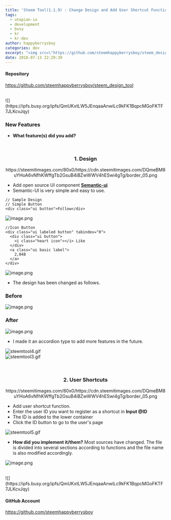 ```yaml
---
title: 'Steem Tool(1.1.9) : Change Design and Add User Shortcut Function'
tags:
  - utopian-io
  - development
  - busy
  - kr
  - kr-dev
author: happyberrysboy
categories: dev
excerpt: "<img src=\"https://github.com/steemhappyberrysboy/steem_design_tool\" />\r\n#### Repository   <br>  <br>  ### New Features - **What feature(s) did you add?**  <br> <center><h3>1. Design</h3>/cdn.steemitimages.com/DQmeBM8uYHoA6vNfhKWffgTb2GsuB4iBZwWWV4hESwi4gTg/border_05.png <....."
date: 2018-07-13 22:29:39
---
```


#### Repository
https://github.com/steemhappyberrysboy/steem_design_tool

<br>
![](https://ipfs.busy.org/ipfs/QmUKxtLW5JEnqaaAnwiLc9kFK1BqpcMGoFKTF7JLKcvJqy)
<br>

### New Features
- **What feature(s) did you add?**

<br>
<center><h3>1. Design</h3>https://steemitimages.com/80x0/https://cdn.steemitimages.com/DQmeBM8uYHoA6vNfhKWffgTb2GsuB4iBZwWWV4hESwi4gTg/border_05.png
</center>

- Add open source UI component [**Semantic-ui**](https://semantic-ui.com/)
- Semantic-UI is very simple and easy to use.
```
// Sample Design
// Simple Button 
<div class="ui button">Follow</div>
```

![image.png](https://ipfs.busy.org/ipfs/QmQRw91C6ewVBDQ76skGBZN8owwBWW7Rp7ANAVzhEuqiSY)


```
//Icon Button
<div class="ui labeled button" tabindex="0">
  <div class="ui button">
    <i class="heart icon"></i> Like
  </div>
  <a class="ui basic label">
    2,048
  </a>
</div>

```
![image.png](https://ipfs.busy.org/ipfs/QmZPUQ6da9FcUGYAdaaTgsDP1joUAvrersMGS7xg7ngNZD)

- The design has been changed as follows.

### Before 
![image.png](https://ipfs.busy.org/ipfs/QmU75NUgs1rsiyWaf7R48KuCb985Fub5Ae8kDvdUwMb3RW)

### After
![image.png](https://ipfs.busy.org/ipfs/QmU6C82dRSyT2VsFnHuESvj1QooUDT7HQycbCCYpsSg2gE)

- I made it an accordion type to add more features  in the future.

![steemtool4.gif](https://ipfs.busy.org/ipfs/QmdyYz9zCkzKSLmdapiMy2RJaae51bfVSBmEYgbCeBohkN)
<br>
![steemtool3.gif](https://ipfs.busy.org/ipfs/QmPBubtcQ7Xd9UVSFW2MLjaQq6XiUXd2WaSjiPvr5R4rtt)


<br>
<center><h3>2. User Shortcuts</h3>https://steemitimages.com/80x0/https://cdn.steemitimages.com/DQmeBM8uYHoA6vNfhKWffgTb2GsuB4iBZwWWV4hESwi4gTg/border_05.png
</center>

- Add user shortcut function.
- Enter the user ID you want to register as a shortcut in **Input @ID**
- The ID is added to the lower container
- Click the ID button to go to the user's page

![steemtool5.gif](https://ipfs.busy.org/ipfs/QmaFh5b7UXmDhpFbXG3n9HemLqCKZg9Vj1GgHjNukUJtd3)





- **How did you implement it/them?**
Most sources have changed.
The file is divided into several sections according to functions and the file name is also modified accordingly.

![image.png](https://ipfs.busy.org/ipfs/QmP8MTfbyvhxL38amMjTRbsoespJHwXakknLQUz157V3o7)


<br>
![](https://ipfs.busy.org/ipfs/QmUKxtLW5JEnqaaAnwiLc9kFK1BqpcMGoFKTF7JLKcvJqy)
<br>

#### GitHub Account
https://github.com/steemhappyberrysboy
